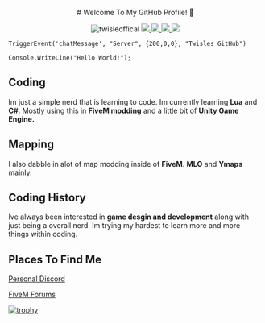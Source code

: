 <p align="center"> 
# Welcome To My GitHub Profile! 👋
</p>

<p align="center"> 
  <img src="https://komarev.com/ghpvc/?username=billchirico&label=Profile%20views&color=0e75b6&style=flat" alt="twisleoffical" />
  <a href="https://github.com/ryo-ma/github-profile-trophy/issues">
    <img src="https://img.shields.io/github/issues/ryo-ma/github-profile-trophy"/> 
  </a>
  <a href="https://github.com/ryo-ma/github-profile-trophy/network/members">
    <img src="https://img.shields.io/github/forks/ryo-ma/github-profile-trophy"/> 
  </a>  
  <a href="https://github.com/ryo-ma/github-profile-trophy/stargazers">
    <img src="https://img.shields.io/github/stars/ryo-ma/github-profile-trophy"/> 
  </a>
    <a href="https://github.com/ryo-ma/github-profile-trophy/LICENSE">
    <img src="https://img.shields.io/github/license/ryo-ma/github-profile-trophy"/> 
  </a>
</p>

```
TriggerEvent('chatMessage', "Server", {200,0,0}, "Twisles GitHub") 
```
```
Console.WriteLine("Hello World!");
```

## Coding
Im just a simple nerd that is learning to code. Im currently learning **Lua** and **C#**. Mostly using this in **FiveM modding** and a little bit of **Unity Game Engine.**

## Mapping
I also dabble in alot of map modding inside of **FiveM**. **MLO** and **Ymaps** mainly.

## Coding History
Ive always been interested in **game desgin and development** along with just being a overall nerd. Im trying my hardest to learn more and more things within coding.

## Places To Find Me

[Personal Discord](https://discord.gg/TCGEP3hHS2)

[FiveM Forums](https://forum.cfx.re/u/twisle/)

[![trophy](https://github-profile-trophy.vercel.app/?username=ryo-ma&theme=onedark)](https://github.com/ryo-ma/github-profile-trophy)

